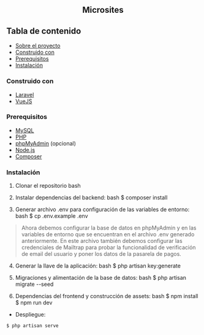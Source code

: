 <p align="center">


<h2 align="center">Microsites</h2>


</p>



<!-- TABLE OF CONTENTS -->
## Tabla de contenido

* [Sobre el proyecto](#sobre-el-proyecto)
* [Construido con](#construido-con)
* [Prerequisitos](#prerequisitos)
* [Instalación](#instalación)





### Construido con
* [Laravel](https://laravel.com)
* [VueJS](https://vuejs.org/)

### Prerequisitos

* [MySQL](https://www.mysql.com/)
* [PHP](https://www.php.net/)
* [phpMyAdmin](https://www.phpmyadmin.net/) (opcional)
* [Node.js](https://nodejs.org/es/)
* [Composer](https://getcomposer.org/)

### Instalación

1. Clonar el repositorio
   bash


2. Instalar dependencias del backend:
   bash
   $ composer install

3. Generar archivo .env para configuración de las variables de entorno:
   bash
   $ cp .env.example .env


>Ahora debemos configurar la base de datos en phpMyAdmin y en las variables de entorno que se encuentran en el archivo .env generado anteriormente. En este archivo también debemos configurar las credenciales de Mailtrap para probar la funcionalidad de verificación de email del usuario y poner los datos de la pasarela de pagos.

4. Generar la llave de la aplicación:
   bash
   $ php artisan key:generate


5. Migraciones y alimentación de la base de datos:
   bash
   $ php artisan migrate --seed

6. Dependencias del frontend y construcción de assets:
   bash
   $ npm install
   $ npm run dev

- Despliegue:
```bash
$ php artisan serve
